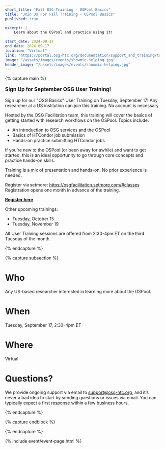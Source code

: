 ```yaml
---
short_title: "Fall OSG Training - OSPool Basics"
title: "Join Us For Fall Training - OSPool Basics"
published: true

excerpt: |
	Learn about the OSPool and practice using it!
    
start_date: 2024-09-17
end_date: 2024-09-17
location: "Virtual"
link: "https://portal.osg-htc.org/documentation/support_and_training/training/osgusertraining/"
image: "/assets/images/events/showmic-helping.jpg"
header_image: "/assets/images/events/showmic-helping.jpg"
---
```


{% capture main %}

<p style="font-size: larger; font-weight: bold;">Sign Up for September OSG User Training!</p>

Sign up for our "OSG Basics" User Training on Tuesday, September 17! Any researcher at a US institution can join this training.  No account is necessary. 

Hosted by the OSG Facilitation team, this training will cover the basics of getting started with research workflows on the OSPool. Topics include: 

* An introduction to OSG services and the OSPool
* Basics of HTCondor job submission
* Hands-on practice submitting HTCondor jobs

If you’re new to the OSPool (or been away for awhile) and want to get started, this is an ideal opportunity to go through core concepts and practice hands-on skills. 

Training is a mix of presentation and hands-on. No prior experience is needed. 

Register via setmore: https://osgfacilitation.setmore.com/#classes
Registration opens one month in advance of the training.

**[Register here](https://osgfacilitation.setmore.com/#classes)**

Other upcoming trainings:
- Tuesday, October 15
- Tuesday, November 19

All User Training sessions are offered from 2:30-4pm ET on the third Tuesday of the month. 

{% endcapture %}


{% capture subsection %}
# Who

Any US-based researcher interested in learning more about the OSPool. 

# When

Tuesday, September 17, 2:30-4pm ET

# Where

Virtual

# Questions?

We provide ongoing support via email to <support@osg-htc.org>, and it’s never a bad idea to start by sending questions or issues via email. You can typically expect a first response within a few business hours.

{% endcapture %}

{% capture endblock %}


{% endcapture %}

{% include event/event-page.html %}
